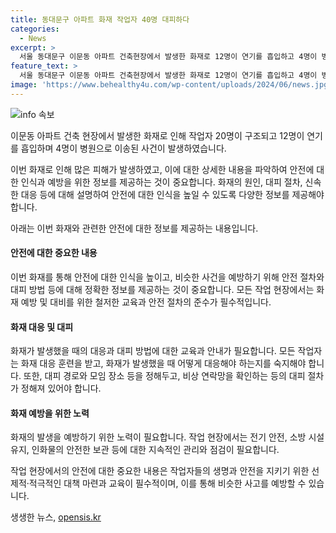 ```yaml
---
title: 동대문구 아파트 화재 작업자 40명 대피하다
categories:
  - News
excerpt: >
  서울 동대문구 이문동 아파트 건축현장에서 발생한 화재로 12명이 연기를 흡입하고 4명이 병원으로 이송되었다. 화재 발생 후 20명이 구조되고 15명은 옥상으로 대피했다. 소방인력 108명과 31대의 차량이 투입되어 화재를 1시간 20여 분 만에 진압했다. 경찰은 화재 원인을 조사 중이며, 이에 대한 추가 정보가 나올 예정이다. (150자)
feature_text: >
  서울 동대문구 이문동 아파트 건축현장에서 발생한 화재로 12명이 연기를 흡입하고 4명이 병원으로 이송되었다. 화재 발생 후 20명이 구조되고 15명은 옥상으로 대피했다. 소방인력 108명과 31대의 차량이 투입되어 화재를 1시간 20여 분 만에 진압했다. 경찰은 화재 원인을 조사 중이며, 이에 대한 추가 정보가 나올 예정이다. (150자)
image: 'https://www.behealthy4u.com/wp-content/uploads/2024/06/news.jpg'
---
```


<p><img src="https://www.behealthy4u.com/wp-content/uploads/2024/06/news.jpg" alt="info 속보" /></p>

<p>이문동 아파트 건축 현장에서 발생한 화재로 인해 작업자 20명이 구조되고 12명이 연기를 흡입하며 4명이 병원으로 이송된 사건이 발생하였습니다.</p>

<p>이번 화재로 인해 많은 피해가 발생하였고, 이에 대한 상세한 내용을 파악하여 안전에 대한 인식과 예방을 위한 정보를 제공하는 것이 중요합니다. 화재의 원인, 대피 절차, 신속한 대응 등에 대해 설명하여 안전에 대한 인식을 높일 수 있도록 다양한 정보를 제공해야 합니다.</p>

<p>아래는 이번 화재와 관련한 안전에 대한 정보를 제공하는 내용입니다.</p>

<h4>안전에 대한 중요한 내용</h4>

<p>이번 화재를 통해 안전에 대한 인식을 높이고, 비슷한 사건을 예방하기 위해 안전 절차와 대피 방법 등에 대해 정확한 정보를 제공하는 것이 중요합니다. 모든 작업 현장에서는 화재 예방 및 대비를 위한 철저한 교육과 안전 절차의 준수가 필수적입니다.</p>

<h4>화재 대응 및 대피</h4>

<p>화재가 발생했을 때의 대응과 대피 방법에 대한 교육과 안내가 필요합니다. 모든 작업자는 화재 대응 훈련을 받고, 화재가 발생했을 때 어떻게 대응해야 하는지를 숙지해야 합니다. 또한, 대피 경로와 모임 장소 등을 정해두고, 비상 연락망을 확인하는 등의 대피 절차가 정해져 있어야 합니다.</p>

<h4>화재 예방을 위한 노력</h4>

<p>화재의 발생을 예방하기 위한 노력이 필요합니다. 작업 현장에서는 전기 안전, 소방 시설 유지, 인화물의 안전한 보관 등에 대한 지속적인 관리와 점검이 필요합니다.</p>

<p>작업 현장에서의 안전에 대한 중요한 내용은 작업자들의 생명과 안전을 지키기 위한 선제적·적극적인 대책 마련과 교육이 필수적이며, 이를 통해 비슷한 사고를 예방할 수 있습니다.</p>
생생한 뉴스, <a href="https://opensis.kr" rel="dofollow">opensis.kr</a>


